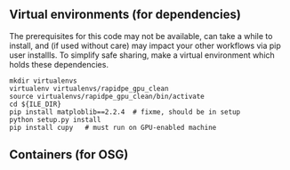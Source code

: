 


## Virtual environments (for dependencies)
The prerequisites for this code may not be available, can take a while to install, and (if used without care) may impact your other workflows via pip user installls.
To simplify safe sharing, make a virtual environment which holds these dependencies.

```
mkdir virtualenvs
virtualenv virtualenvs/rapidpe_gpu_clean
source virtualenvs/rapidpe_gpu_clean/bin/activate
cd ${ILE_DIR}
pip install matploblib==2.2.4  # fixme, should be in setup
python setup.py install 
pip install cupy   # must run on GPU-enabled machine
```

## Containers (for OSG)
